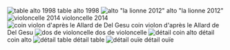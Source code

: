 ![table alto 1998](https://lutherie.github.io/dossier-photos-Github/photo-instruments-pour-github/tablealto4-full.jpg#right)
table alto 1998
![alto "la lionne 2012"](https://lutherie.github.io/dossier-photos-Github/photo-instruments-pour-github/altotêteviolon5-full.jpg#right)
alto "la lionne 2012"
![violoncelle 2014](https://lutherie.github.io/dossier-photos-Github/photo-instruments-pour-github/bodycello-full.jpg#right)
violoncelle 2014
![coin violon d'après le Allard de Del Gesu](https://lutherie.github.io/dossier-photos-Github/photo-instruments-pour-github/coinviolonfull.jpg#right)
coin violon d'après le Allard de Del Gesu
![dos de violoncelle](https://lutherie.github.io/dossier-photos-Github/photo-instruments-pour-github/doscello-full.jpg#right)
dos de violoncelle
![détail coin alto](https://lutherie.github.io/dossier-photos-Github/photo-instruments-pour-github/détailcoinalto-full.jpg#right)
détail coin alto
![détail table](https://lutherie.github.io/dossier-photos-Github/photo-instruments-pour-github/détailouie3-full.jpg#right)
détail table
![détail ouïe](https://lutherie.github.io/dossier-photos-Github/photo-instruments-pour-github/détailouiealto6-full.jpg#right)
détail ouïe
